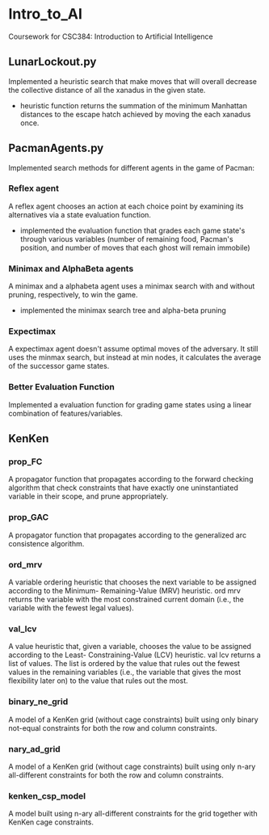 # Intro_to_AI
Coursework for CSC384: Introduction to Artificial Intelligence

## LunarLockout.py
Implemented a heuristic search that make moves that will overall decrease the collective distance of all the xanadus in the given state.
* heuristic function returns the summation of the minimum Manhattan distances to the escape hatch achieved by moving the each xanadus once.

## PacmanAgents.py
Implemented search methods for different agents in the game of Pacman:

### Reflex agent
A reflex agent chooses an action at each choice point by examining its alternatives via a state evaluation function.
* implemented the evaluation function that grades each game state's through various variables (number of remaining food, Pacman's position, and number of moves that each ghost will remain immobile) 

### Minimax and AlphaBeta agents
A minimax and a alphabeta agent uses a minimax search with and without pruning, respectively, to win the game. 
* implemented the minimax search tree and alpha-beta pruning

### Expectimax 
A expectimax agent doesn't assume optimal moves of the adversary. It still uses the minmax search, but instead at min nodes, it calculates the average of the successor game states. 

### Better Evaluation Function
Implemented a evaluation function for grading game states using a linear combination of features/variables.

## KenKen
### prop_FC
A propagator function that propagates according to the forward checking algorithm that check constraints that have exactly one uninstantiated variable in their scope, and prune appropriately. 

### prop_GAC 
A propagator function that propagates according to the generalized arc consistence algorithm.

### ord_mrv 
A variable ordering heuristic that chooses the next variable to be assigned according to the Minimum- Remaining-Value (MRV) heuristic. ord mrv returns the variable with the most constrained current domain (i.e., the variable with the fewest legal values).

### val_lcv
A value heuristic that, given a variable, chooses the value to be assigned according to the Least- Constraining-Value (LCV) heuristic. val lcv returns a list of values. The list is ordered by the value that rules out the fewest values in the remaining variables (i.e., the variable that gives the most flexibility later on) to the value that rules out the most.

### binary_ne_grid
A model of a KenKen grid (without cage constraints) built using only binary not-equal constraints for both the row and column constraints.

### nary_ad_grid
A model of a KenKen grid (without cage constraints) built using only n-ary all-different constraints for both the row and column constraints.

### kenken_csp_model
A model built using n-ary all-different constraints for the grid together with KenKen cage constraints. 
